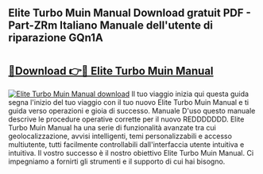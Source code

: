 ## Elite Turbo Muin Manual Download gratuit PDF - Part-ZRm Italiano Manuale dell'utente di riparazione GQn1A

# <h2><a href="http://dfb56j5.blite.top/?on=Elite+Turbo+Muin+Manual">🔗Download 👉🔴 Elite Turbo Muin Manual</a></h2>

[![Elite Turbo Muin Manual download](https://i.imgur.com/lujVjoI.png)](http://dfb56j5.blite.top/?on=Elite+Turbo+Muin+Manual)
Il tuo viaggio inizia qui questa guida segna l'inizio del tuo viaggio con il tuo nuovo Elite Turbo Muin Manual e ti guida verso operazioni e gioia di successo. Manuale D'uso questo manuale descrive le procedure operative corrette per il nuovo REDDDDDDD. Elite Turbo Muin Manual ha una serie di funzionalità avanzate tra cui geolocalizzazione, avvisi intelligenti, temi personalizzabili e accesso multiutente, tutti facilmente controllabili dall'interfaccia utente intuitiva e intuitiva. Il vostro successo è il nostro obiettivo Elite Turbo Muin Manual. Ci impegniamo a fornirti gli strumenti e il supporto di cui hai bisogno.
